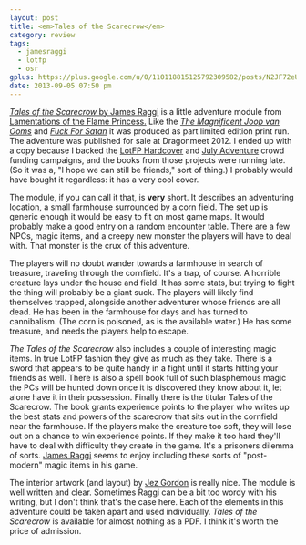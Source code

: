 ```yaml
---
layout: post
title: <em>Tales of the Scarecrow</em>
category: review
tags:
  - jamesraggi
  - lotfp
  - osr
gplus: https://plus.google.com/u/0/110118815125792309582/posts/N2JF72eU872
date: 2013-09-05 07:50 pm
---
```



[_Tales of the Scarecrow_ by James Raggi][1] is a little adventure module from [Lamentations of the Flame Princess.][2] Like the [_The Magnificent Joop van Ooms_][3] and [_Fuck For Satan_][4] it was produced as part limited edition print run. The adventure was published for sale at Dragonmeet 2012. I ended up with a copy because I backed the [LotFP Hardcover][5] and [July Adventure][6] crowd funding campaigns, and the books from those projects were running late. (So it was a, "I hope we can still be friends," sort of thing.) I probably would have bought it regardless: it has a very cool cover.

The module, if you can call it that, is **very** short. It describes an adventuring location, a small farmhouse surrounded by a corn field. The set up is generic enough it would be easy to fit on most game maps. It would probably make a good entry on a random encounter table. There are a few NPCs, magic items, and a creepy new monster the players will have to deal with. That monster is the crux of this adventure.

The players will no doubt wander towards a farmhouse in search of treasure, traveling through the cornfield. It's a trap, of course. A horrible creature lays under the house and field. It has some stats, but trying to fight the thing will probably be a giant suck. The players will likely find themselves trapped, alongside another adventurer whose friends are all dead. He has been in the farmhouse for days and has turned to cannibalism. (The corn is poisoned, as is the available water.) He has some treasure, and needs the players help to escape.

_The Tales of the Scarecrow_ also includes a couple of interesting magic items. In true LotFP fashion they give as much as they take. There is a sword that appears to be quite handy in a fight until it starts hitting your friends as well. There is also a spell book full of such blasphemous magic the PCs will be hunted down once it is discovered they know about it, let alone have it in their possession. Finally there is the titular Tales of the Scarecrow. The book grants experience points to the player who writes up the best stats and powers of the scarecrow that sits out in the cornfield near the farmhouse. If the players make the creature too soft, they will lose out on a chance to win experience points. If they make it too hard they'll have to deal with difficulty they create in the game. It's a prisoners dilemma of sorts. [James Raggi][7] seems to enjoy including these sorts of "post-modern" magic items in his game.

The interior artwork (and layout) by [Jez Gordon][8] is really nice. The module is well written and clear. Sometimes Raggi can be a bit too wordy with his writing, but I don't think that's the case here. Each of the elements in this adventure could be taken apart and used individually. _Tales of the Scarecrow_ is available for almost nothing as a PDF. I think it's worth the price of admission.

[1]: http://www.lotfp.com/store/index.php?route=product/product&product_id=161
[2]: http://lotfp.com/
[3]: /review/joop-van-ooms/
[4]: /review/fuck-for-satan/
[5]: http://www.indiegogo.com/projects/lotfp-hardcover-and-adventures-project/x/228962
[6]: /blog/lotfp-july-campaign/
[7]: http://lotfp.blogspot.com/
[8]: http://gibletblizzard.blogspot.com/
